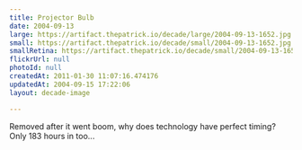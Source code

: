 ```yaml
---
title: Projector Bulb
date: 2004-09-13
large: https://artifact.thepatrick.io/decade/large/2004-09-13-1652.jpg
small: https://artifact.thepatrick.io/decade/small/2004-09-13-1652.jpg
smallRetina: https://artifact.thepatrick.io/decade/small/2004-09-13-1652@2x.jpg
flickrUrl: null
photoId: null
createdAt: 2011-01-30 11:07:16.474176
updatedAt: 2004-09-15 17:22:06
layout: decade-image

---
```

Removed after it went boom, why does technology have perfect timing? Only 183 hours in too...
